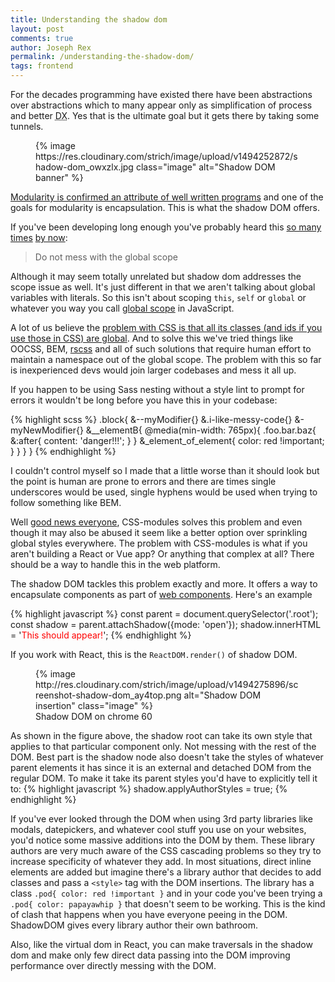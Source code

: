 ```yaml
---
title: Understanding the shadow dom
layout: post
comments: true
author: Joseph Rex
permalink: /understanding-the-shadow-dom/
tags: frontend
---
```

For the decades programming have existed there have been abstractions over abstractions
which to many appear only as simplification of process and better <abbr title="Developer Experience">DX</abbr>. Yes that is the ultimate goal but it gets there by taking some tunnels.
<!--more-->

<figure class="figure--fullwidth">
{% image https://res.cloudinary.com/strich/image/upload/v1494252872/shadow-dom_owxzlx.jpg class="image" alt="Shadow DOM banner" %}
</figure>

[Modularity is confirmed an attribute of well written programs][1] and one of the goals for
modularity is encapsulation. This is what the shadow DOM offers.

If you've been developing long enough you've probably heard this [so many][3] [times][4] [by now][5]:

> Do not mess with the global scope

Although it may seem totally unrelated but shadow dom addresses the scope issue as well. It's just different in that we aren't talking about global variables with literals. So this isn't about scoping `this`, `self` or `global` or whatever you way you call [global scope][2] in JavaScript.

A lot of us believe the [problem with CSS is that all its classes (and ids if you use those in CSS) are global][6]. And to solve this we've tried things like OOCSS, BEM, [rscss][7] and all of such solutions that require human effort to maintain a namespace out of the global scope. The problem with this so far is inexperienced devs would join larger codebases and mess it all up.

If you happen to be using Sass nesting without a style lint to prompt for errors it wouldn't be long before you have this in your codebase:

{% highlight scss %}
.block{
  &--myModifier{}
  &.i-like-messy-code{}
  &-myNewModifier{}
  &__elementB{
    @media(min-width: 765px){
      .foo.bar.baz{
        &:after{
          content: 'danger!!!';
        }
      }
      &_element_of_element{
        color: red !important;
      }
    }
  }
}
{% endhighlight %}

I couldn't control myself so I made that a little worse than it should look but the point is human are prone to errors and there are times single underscores would be used, single hyphens would be used when trying to follow something like BEM.

Well [good news everyone][8], CSS-modules solves this problem and even though it may also be abused it seem like a better option over sprinkling global styles everywhere. The problem with CSS-modules is what if you aren't building a React or Vue app? Or anything that complex at all? There should be a way to handle this in the web platform.

The shadow DOM tackles this problem exactly and more. It offers a way to encapsulate components as part of [web components][9]. Here's an example

{% highlight javascript %}
const parent = document.querySelector('.root');
const shadow = parent.attachShadow({mode: 'open'});
shadow.innerHTML = '<span>This should appear!</span><style>span{ color: red}</style>';
{% endhighlight %}

If you work with React, this is the `ReactDOM.render()` of shadow DOM.

<figure class="figure--fullwidth">
  {% image http://res.cloudinary.com/strich/image/upload/v1494275896/screenshot-shadow-dom_ay4top.png alt="Shadow DOM insertion" class="image" %}
  <figcaption>Shadow DOM on chrome 60</figcaption>
</figure>

As shown in the figure above, the shadow root can take its own style that applies to that particular component only. Not messing with the rest of the DOM. Best part is the shadow node also doesn't take the styles of whatever parent elements it has since it is an external and detached DOM from the regular DOM. To make it take its parent styles you'd have to explicitly tell it to:
{% highlight javascript %}
shadow.applyAuthorStyles = true;
{% endhighlight %}

If you've ever looked through the DOM when using 3rd party libraries like modals, datepickers, and whatever cool stuff you use on your websites, you'd notice some massive additions into the DOM by them. These library authors are very much aware of the CSS cascading problems so they try to increase specificity of whatever they add. In most situations, direct inline elements are added but imagine there's a library author that decides to add classes and pass a `<style>` tag with the DOM insertions. The library has a class `.pod{ color: red !important }` and in your code you've been trying a `.pod{ color: papayawhip }` that doesn't seem to be working. This is the kind of clash that happens when you have everyone peeing in the DOM. ShadowDOM gives every library author their own bathroom.

Also, like the virtual dom in React, you can make traversals in the shadow dom and make only few direct data passing into the DOM improving performance over directly messing with the DOM.

[1]: https://josephrex.me/cohesion-against-coupling/
[2]: http://2ality.com/2016/09/global.html
[3]: https://www.w3.org/wiki/JavaScript_best_practices#Avoid_globals
[4]: http://lucybain.com/blog/2014/js-dont-touch-global-scope/
[5]: https://www.smashingmagazine.com/2016/11/css-inheritance-cascade-global-scope-new-old-worst-best-friends/
[6]: https://medium.com/seek-developers/the-end-of-global-css-90d2a4a06284
[7]: http://rscss.io
[8]: https://www.youtube.com/watch?v=z6ODMDtG6-I
[9]: https://developer.mozilla.org/en-US/docs/Web/Web_Components
